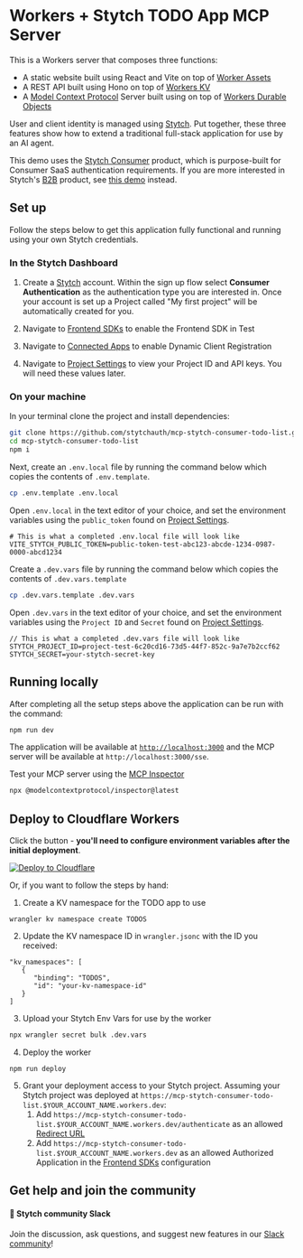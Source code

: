 # Workers + Stytch TODO App MCP Server

This is a Workers server that composes three functions:
* A static website built using React and Vite on top of [Worker Assets](https://developers.cloudflare.com/workers/static-assets/)
* A REST API built using Hono on top of [Workers KV](https://developers.cloudflare.com/kv/) 
* A [Model Context Protocol](https://modelcontextprotocol.io/introduction) Server built using on top of [Workers Durable Objects](https://developers.cloudflare.com/durable-objects/)

User and client identity is managed using [Stytch](https://stytch.com/). Put together, these three features show how to extend a traditional full-stack application for use by an AI agent.

This demo uses the [Stytch Consumer](https://stytch.com/b2c) product, which is purpose-built for Consumer SaaS authentication requirements.
If you are more interested in Stytch's [B2B](https://stytch.com/b2b) product, see [this demo](https://github.com/stytchauth/mcp-stytch-b2b-okr-manager/) instead.


## Set up

Follow the steps below to get this application fully functional and running using your own Stytch credentials.

### In the Stytch Dashboard

1. Create a [Stytch](https://stytch.com/) account. Within the sign up flow select **Consumer Authentication** as the authentication type you are interested in. Once your account is set up a Project called "My first project" will be automatically created for you.

2. Navigate to [Frontend SDKs](https://stytch.com/dashboard/sdk-configuration?env=test) to enable the Frontend SDK in Test

3. Navigate to [Connected Apps](https://stytch.com/dashboard/connected-apps?env=test) to enable Dynamic Client Registration

4. Navigate to [Project Settings](https://stytch.com/dashboard/project-settings?env=test) to view your Project ID and API keys. You will need these values later.

### On your machine

In your terminal clone the project and install dependencies:

```bash
git clone https://github.com/stytchauth/mcp-stytch-consumer-todo-list.git
cd mcp-stytch-consumer-todo-list
npm i
```

Next, create an `.env.local` file by running the command below which copies the contents of `.env.template`.

```bash
cp .env.template .env.local
```

Open `.env.local` in the text editor of your choice, and set the environment variables using the `public_token` found on [Project Settings](https://stytch.com/dashboard/project-settings?env=test).

```
# This is what a completed .env.local file will look like
VITE_STYTCH_PUBLIC_TOKEN=public-token-test-abc123-abcde-1234-0987-0000-abcd1234
```

Create a `.dev.vars` file by running the command below which copies the contents of `.dev.vars.template`

```bash
cp .dev.vars.template .dev.vars
```

Open `.dev.vars` in the text editor of your choice, and set the environment variables using the `Project ID` and `Secret`  found on [Project Settings](https://stytch.com/dashboard/project-settings?env=test).

```
// This is what a completed .dev.vars file will look like
STYTCH_PROJECT_ID=project-test-6c20cd16-73d5-44f7-852c-9a7e7b2ccf62
STYTCH_SECRET=your-stytch-secret-key
```

## Running locally

After completing all the setup steps above the application can be run with the command:

```bash
npm run dev
```

The application will be available at [`http://localhost:3000`](http://localhost:3000) and the MCP server will be available at `http://localhost:3000/sse`.

Test your MCP server using the [MCP Inspector](https://modelcontextprotocol.io/docs/tools/inspector)
```bash
npx @modelcontextprotocol/inspector@latest
```

##  Deploy to Cloudflare Workers

Click the button - **you'll need to configure environment variables after the initial deployment**. 

[![Deploy to Cloudflare](https://deploy.workers.cloudflare.com/button)](https://deploy.workers.cloudflare.com/?url=https://github.com/stytchauth/mcp-stytch-consumer-todo-list.git)

Or, if you want to follow the steps by hand: 

1. Create a KV namespace for the TODO app to use

```
wrangler kv namespace create TODOS
```

2. Update the KV namespace ID in `wrangler.jsonc` with the ID you received:

```
"kv_namespaces": [
   {
      "binding": "TODOS",
      "id": "your-kv-namespace-id"
   }
]
```


3. Upload your Stytch Env Vars for use by the worker

```bash
npx wrangler secret bulk .dev.vars
```

4. Deploy the worker

```
npm run deploy
```

5. Grant your deployment access to your Stytch project. Assuming your Stytch project was deployed at `https://mcp-stytch-consumer-todo-list.$YOUR_ACCOUNT_NAME.workers.dev`:
   1. Add `https://mcp-stytch-consumer-todo-list.$YOUR_ACCOUNT_NAME.workers.dev/authenticate` as an allowed [Redirect URL](https://stytch.com/dashboard/redirect-urls?env=test)
   2. Add `https://mcp-stytch-consumer-todo-list.$YOUR_ACCOUNT_NAME.workers.dev` as an allowed Authorized Application in the [Frontend SDKs](https://stytch.com/dashboard/sdk-configuration?env=test) configuration

## Get help and join the community

#### :speech_balloon: Stytch community Slack

Join the discussion, ask questions, and suggest new features in our [Slack community](https://stytch.com/docs/resources/support/overview)!

